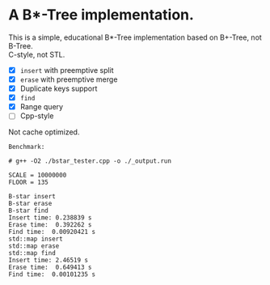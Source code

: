 # A B\*-Tree implementation.

This is a simple, educational B\*-Tree implementation based on B+-Tree, not B-Tree.  
C-style, not STL.

- [x] `insert` with preemptive split
- [x] `erase` with preemptive merge
- [x] Duplicate keys support
- [x] `find`
- [x] Range query
- [ ] Cpp-style

Not cache optimized.

```text
Benchmark:

# g++ -O2 ./bstar_tester.cpp -o ./_output.run      

SCALE = 10000000
FLOOR = 135

B-star insert
B-star erase
B-star find
Insert time: 0.238839 s
Erase time:  0.392262 s
Find time:  0.00920421 s
std::map insert
std::map erase
std::map find
Insert time: 2.46519 s
Erase time:  0.649413 s
Find time:  0.00101235 s
```
